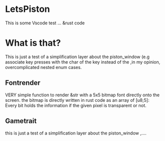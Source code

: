 # LetsPiston
This is some Vscode test ... &amp;rust code

# What is that?
This is just a test of a simplification layer about the piston_window (e.g associate key presses with the char of the key instead of the ,in my opinion, overcomplicated nested enum cases. 
## Fontrender
VERY simple function to render &str with a 5x5 bitmap font directly onto the screen. the bitmap is directly written in rust code as an array of [u8;5]: Every bit holds the information if the given pixel is transparent or not.
## Gametrait
this is just a test of a simplification layer about the piston_window ,....
